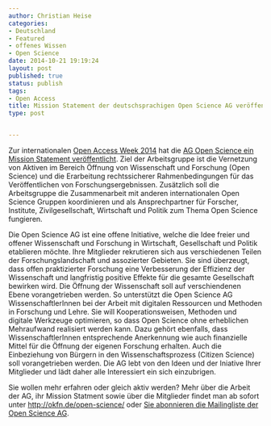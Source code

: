 ```yaml
---
author: Christian Heise
categories:
- Deutschland
- Featured
- offenes Wissen
- Open Science
date: 2014-10-21 19:19:24
layout: post
published: true
status: publish
tags:
- Open Access
title: Mission Statement der deutschsprachigen Open Science AG veröffentlicht
type: post


---
```


Zur internationalen [Open Access Week 2014](http://www.openaccessweek.org/) hat die [AG Open Science ein Mission Statement veröffentlicht](http://okfn.de/open-science). Ziel der Arbeitsgruppe ist die Vernetzung von Aktiven im Bereich Öffnung von Wissenschaft und Forschung (Open Science) und die Erarbeitung rechtssicherer Rahmenbedingungen für das Veröffentlichen von Forschungsergebnissen. Zusätzlich soll die Arbeitsgruppe die Zusammenarbeit mit anderen internationalen Open Science Gruppen koordinieren und als Ansprechpartner für Forscher, Institute, Zivilgesellschaft, Wirtschaft und Politik zum Thema Open Science fungieren.

Die Open Science AG ist eine offene Initiative, welche die Idee freier und offener Wissenschaft und Forschung in Wirtschaft, Gesellschaft und Politik etablieren möchte. Ihre Mitglieder rekrutieren sich aus verschiedenen Teilen der Forschungslandschaft und assozierter Gebieten. Sie sind überzeugt, dass offen praktizierter Forschung eine Verbesserung der Effizienz der Wissenschaft und langfristig positive Effekte für die gesamte Gesellschaft bewirken wird. Die Öffnung der Wissenschaft soll auf verschiendenen Ebene vorangetrieben werden. So unterstützt die Open Science AG WissenschaftlerInnen bei der Arbeit mit digitalen Ressourcen und Methoden in Forschung und Lehre. Sie will Kooperationsweisen, Methoden und digitale Werkzeuge optimieren, so dass Open Science ohne erheblichen Mehraufwand realisiert werden kann. Dazu gehört ebenfalls, dass WissenschaftlerInnen entsprechende Anerkennung wie auch finanzielle Mittel für die Öffnung der eigenen Forschung erhalten. Auch die Einbeziehung von Bürgern in den Wissenschaftsprozess (Citizen Science) soll vorangetrieben werden. Die AG lebt von den Ideen und der Iniative Ihrer Mitglieder und lädt daher alle Interessiert ein sich einzubrigen.

Sie wollen mehr erfahren oder gleich aktiv werden? Mehr über die Arbeit der AG, ihr Mission Statment sowie über die Mitglieder findet man ab sofort unter <http://okfn.de/open-science/> oder [Sie abonnieren die Mailingliste der Open Science AG](https://lists.okfn.org/mailman/listinfo/open-science-de).